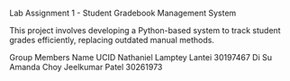 Lab Assignment 1 - Student Gradebook Management System


This project involves developing a Python-based system to track student grades efficiently, replacing outdated manual methods.

Group Members
Name					                        UCID
Nathaniel Lamptey Lantei	        	30197467
Di Su
Amanda Choy
Jeelkumar Patel                     30261973

